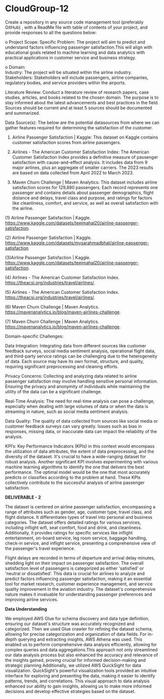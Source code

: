 # CloudGroup-12
Create a repository in any source code management tool (preferably GitHub) , with a ReadMe file with table of contents of your project, and provide responses to all the questions below:


o Project Scope:
            Specific Problem: The project will aim to predict and understand factors influencing passenger satisfaction.This will align with educational goals related to machine learning and data analytics with practical applications in customer service and business strategy.

o Domain:   
            Industry: The project will be situated within the airline industry.
            Stakeholders: Stakeholders will include passengers, airline companies, regulatory bodies, and service providers within the airports.

Literature Review: Conduct a literature review of research papers, case
studies, articles, and books related to the chosen domain. The purpose is
to stay informed about the latest advancements and best practices in the
field. Sources should be current and at least 5 sources should be
documented and summarized.

Data Source(s): 
The below are the potential datasources from where we can gather features required for determining the satisfaction of the customer.
1. Airline Passenger Satisfaction | Kaggle: This dataset on Kaggle contains customer satisfaction scores from airline passengers.
2. Airlines - The American Customer Satisfaction Index: The American Customer Satisfaction Index provides a definitive measure of passenger satisfaction with cause-and-effect analysis. It includes data from 9 major airlines, plus an aggregate of smaller carriers. The 2023 results are based on data collected from April 2022 to March 2023.

3. Maven Churn Challenge | Maven Analytics: This dataset includes airline satisfaction scores for 129,880 passengers. Each record represents  one passenger and contains details about passenger demographics, flight distance and delays, travel class and purpose, and ratings for factors like cleanliness, comfort, and service, as well as overall satisfaction with the airline.

(1) Airline Passenger Satisfaction | Kaggle. https://www.kaggle.com/datasets/teejmahal20/airline-passenger-satisfaction.

(2) Airline Passenger Satisfaction | Kaggle. https://www.kaggle.com/datasets/mysarahmadbhat/airline-passenger-satisfaction

(3)Airline Passenger Satisfaction | Kaggle. https://www.kaggle.com/datasets/teejmahal20/airline-passenger-satisfaction.

(4) Airlines - The American Customer Satisfaction Index. https://theacsi.org/industries/travel/airlines/.   

(5) Airlines - The American Customer Satisfaction Index. https://theacsi.org/industries/travel/airlines/.

(6) Maven Churn Challenge | Maven Analytics. https://mavenanalytics.io/blog/maven-airlines-challenge.

(7) Maven Churn Challenge | Maven Analytics. https://mavenanalytics.io/blog/maven-airlines-challenge.

Domain-specific Challenges: 

Data Integration: Integrating data from different sources like customer feedback surveys, social media sentiment analysis, operational flight data, and third-party service ratings can be challenging due to the heterogeneity of data. Each source may have its own format, structure, and quality, requiring significant preprocessing and cleaning efforts.

Privacy Concerns: Collecting and analyzing data related to airline passenger satisfaction may involve handling sensitive personal information. Ensuring the privacy and anonymity of individuals while maintaining the utility of the data can be a significant challenge.

Real-Time Analysis: The need for real-time analysis can pose a challenge, especially when dealing with large volumes of data or when the data is streaming in nature, such as social media sentiment analysis.

Data Quality: The quality of data collected from sources like social media or customer feedback surveys can vary greatly. Issues such as bias in responses, missing data, or inaccurate data can impact the reliability of the analysis.


KPI’s: 
Key Performance Indicators (KPIs) in this context would encompass the utilization of data attributes, the extent of data preprocessing, and the diversity of the dataset. It's crucial to have a wide-ranging dataset for robust analysis. Another significant KPI involves experimenting with various machine learning algorithms to identify the one that delivers the best performance. The optimal model would be the one that most accurately predicts or classifies according to the problem at hand. These KPIs collectively contribute to the successful analysis of airline passenger satisfaction.

**DELIVERABLE - 2**

The dataset is centered on airline passenger satisfaction, encompassing a range of attributes such as gender, age, customer type, travel class, and flight distance. It differentiates types of travel into personal and business categories. The dataset offers detailed ratings for various services, including inflight wifi, seat comfort, food and drink, and cleanliness. Additionally, it provides ratings for specific services like inflight entertainment, on-board service, leg room service, baggage handling, check-in service, and inflight service, presenting a comprehensive view of the passenger's travel experience.

Flight delays are recorded in terms of departure and arrival delay minutes, shedding light on their impact on passenger satisfaction. The overall satisfaction level of passengers is categorized as either 'satisfied' or 'neutral or dissatisfied'. This data is crucial for airlines to analyze and predict factors influencing passenger satisfaction, making it an essential tool for market research, customer experience management, and service quality improvement in the aviation industry. The dataset's comprehensive nature makes it invaluable for understanding passenger preferences and improving airline services.

**Data Understanding**

We employed AWS Glue for schema discovery and data type definition, ensuring our dataset's structure was accurately recognized and categorized. Then we used Glue crawler for refining the dataset schema, allowing for precise categorization and organization of data fields. For in-depth querying and extracting insights, AWS Athena was used. This enabled us to perform comprehensive data analysis efficiently, allowing for complex queries and data aggregations.This approach not only streamlined our data analysis process but also enhanced the accuracy and relevance of the insights gained, proving crucial for informed decision-making and strategic planning Additionally, we utilized AWS QuickSight for data visualization. QuickSight's powerful visualization tools provided an intuitive interface for exploring and presenting the data, making it easier to identify patterns, trends, and correlations. This visual approach to data analysis enhanced our ability to gain insights, allowing us to make more informed decisions and develop effective strategies based on the dataset.
 
